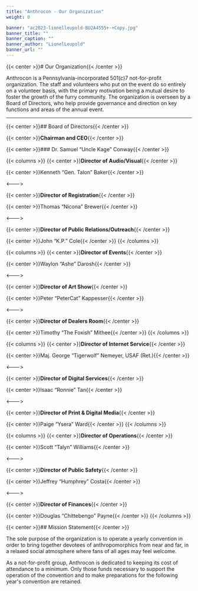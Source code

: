```yaml
---
title: "Anthrocon - Our Organization"
weight: 0

banner: "ac2023-lionelleupold-BU2A4555+-+Copy.jpg"
banner_title: ""
banner_caption: ""
banner_author: "LionelLeupold"
banner_url: ""
---
```


{{< center >}}# Our Organization{{< /center >}}

Anthrocon is a Pennsylvania-incorporated 501(c)7 not-for-profit organization. The staff and volunteers who put on the event do so entirely on a volunteer basis, with the primary motivation being a mutual desire to foster the growth of the furry community. The organization is overseen by a Board of Directors, who help provide governance and direction on key functions and areas of the annual event.

***

{{< center >}}## Board of Directors{{< /center >}}

{{< center >}}**Chairman and CEO**{{< /center >}}

{{< center >}}### Dr. Samuel “Uncle Kage” Conway{{< /center >}}

{{< columns >}}
{{< center >}}**Director of Audio/Visual**{{< /center >}}

{{< center >}}Kenneth “Gen. Talon” Baker{{< /center >}}

<--->

{{< center >}}**Director of Registration**{{< /center >}}

{{< center >}}Thomas “Nicona” Brewer{{< /center >}}

<--->

{{< center >}}**Director of Public Relations/Outreach**{{< /center >}}

{{< center >}}John “K.P.” Cole{{< /center >}}
{{< /columns >}}

{{< columns >}}
{{< center >}}**Director of Events**{{< /center >}}

{{< center >}}Waylon “Ashe” Darosh{{< /center >}}

<--->

{{< center >}}**Director of Art Show**{{< /center >}}

{{< center >}}Peter “PeterCat” Kappesser{{< /center >}}

<--->

{{< center >}}**Director of Dealers Room**{{< /center >}}

{{< center >}}Timothy “The Foxish” Mithee{{< /center >}}
{{< /columns >}}

{{< columns >}}
{{< center >}}**Director of Internet Service**{{< /center >}}

{{< center >}}Maj. George “Tigerwolf” Nemeyer, USAF (Ret.){{< /center >}}

<--->

{{< center >}}**Director of Digital Services**{{< /center >}}

{{< center >}}Isaac “Ronnie” Tan{{< /center >}}

<--->

{{< center >}}**Director of Print &amp; Digital Media**{{< /center >}}

{{< center >}}Paige “Ysera” Ward{{< /center >}}
{{< /columns >}}

{{< columns >}}
{{< center >}}**Director of Operations**{{< /center >}}

{{< center >}}Scott “Talyn” Williams{{< /center >}}

<--->

{{< center >}}**Director of Public Safety**{{< /center >}}

{{< center >}}Jeffrey “Humphrey” Costa{{< /center >}}

<--->

{{< center >}}**Director of Finances**{{< /center >}}

{{< center >}}Douglas “Chittebengo” Payne{{< /center >}}
{{< /columns >}}

{{< center >}}## Mission Statement{{< /center >}}

The sole purpose of the organization is to operate a yearly convention in order to bring together devotees of anthropomorphics from near and far, in a relaxed social atmosphere where fans of all ages may feel welcome.

As a not-for-profit group, Anthrocon is dedicated to keeping its cost of attendance to a minimum. Only those funds necessary to support the operation of the convention and to make preparations for the following year's convention are retained.
